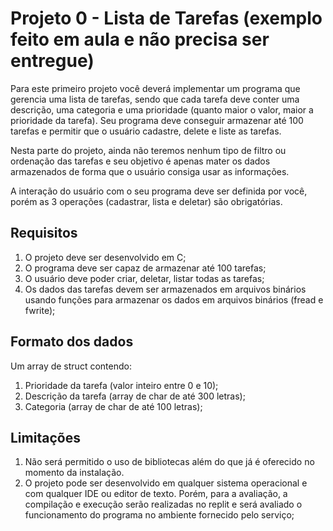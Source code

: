 # Projeto 0 - Lista de Tarefas (exemplo feito em aula e não precisa ser entregue)

Para este primeiro projeto você deverá implementar um programa que gerencia uma lista de tarefas, sendo que cada tarefa deve conter uma descrição, uma categoria e uma prioridade (quanto maior o valor, maior a prioridade da tarefa). Seu programa deve conseguir armazenar até 100 tarefas e permitir que o usuário cadastre, delete e liste as tarefas.

Nesta parte do projeto, ainda não teremos nenhum tipo de filtro ou ordenação das tarefas e seu objetivo é apenas mater os dados armazenados de forma que o usuário consiga usar as informações.

A interação do usuário com o seu programa deve ser definida por você, porém as 3 operações (cadastrar, lista e deletar) são obrigatórias.

## Requisitos
1. O projeto deve ser desenvolvido em C;
2. O programa deve ser capaz de armazenar até 100 tarefas;
3. O usuário deve poder criar, deletar, listar todas as tarefas;
4. Os dados das tarefas devem ser armazenados em arquivos binários usando funções para armazenar os dados em arquivos binários (fread e fwrite);

## Formato dos dados
Um array de struct contendo:
1. Prioridade da tarefa (valor inteiro entre 0 e 10);
2. Descrição da tarefa (array de char de até 300 letras);
3. Categoria (array de char de até 100 letras);

## Limitações
1. Não será permitido o uso de bibliotecas além do que já é oferecido no momento da instalação.
2. O projeto pode ser desenvolvido em qualquer sistema operacional e com qualquer IDE ou editor de texto. Porém, para a avaliação, a compilação e execução serão realizadas no replit e será avaliado o funcionamento do programa no ambiente fornecido pelo serviço;
